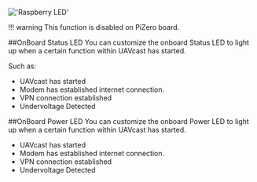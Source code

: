 !['Raspberry LED'](../../images/pages/raspberry/led/led.jpg)

!!! warning
    This function is disabled on PiZero board.


##OnBoard Status LED
You can customize the onboard Status LED to light up when a certain function within UAVcast has started. 

Such as:

-   UAVcast has started
-   Modem has established internet connection.
-   VPN connection established
-   Undervoltage Detected

##OnBoard Power LED
You can customize the onboard Power LED to light up when a certain function within UAVcast has started. 

-   UAVcast has started
-   Modem has established internet connection.
-   VPN connection established
-   Undervoltage Detected